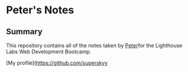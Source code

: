 # Peter's Notes

## Summary 

This repository contains all of the notes taken by [Peter](https://github.com/superskyy)for the Lighthouse Labs Web Development Bootcamp.

[My profile](https://github.com/superskyy
